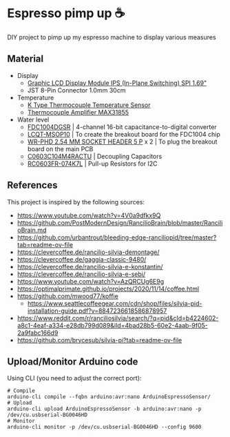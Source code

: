 # Espresso pimp up ☕

DIY project to pimp up my espresso machine to display various measures

## Material

- Display
  - [Graphic LCD Display Module IPS (In-Plane Switching) SPI 1.69"](https://www.digikey.com/en/products/detail/seeed-technology-co-ltd/104990802/21526011)
  - JST 8-Pin Connector 1.0mm 30cm
- Temperature
  - [K Type Thermocouple Temperature Sensor](https://www.amazon.ca/MECCANIXITY-Thermocouple-Temperature-Sensor-Stainless/dp/B0C998V2DP)
  - [Thermocouple Amplifier MAX31855](https://www.amazon.ca/dp/B00SK8NDAI)
- Water level
  - [FDC1004DGSR](https://www.digikey.ca/en/products/detail/texas-instruments/FDC1004DGSR/5250523) | 4-channel 16-bit capacitance-to-digital converter
  - [LCQT-MSOP10](https://www.digikey.ca/en/products/detail/aries-electronics/LCQT-MSOP10/4754589) | To create the breakout board for the FDC1004 chip
  - [WR-PHD 2.54 MM SOCKET HEADER 5 P](https://www.digikey.ca/en/products/detail/w%C3%BCrth-elektronik/61300511821/16608594) x 2 | To plug the breakout board on the main PCB
  - [C0603C104M4RACTU](https://www.digikey.ca/en/products/detail/kemet/C0603C104M4RACTU/411098) | Decoupling Capacitors
  - [RC0603FR-074K7L](https://www.digikey.ca/en/products/detail/yageo/rc0603fr-074k7l/727212) | Pull-up Resistors for I2C

## References

This project is inspired by the following sources:
- https://www.youtube.com/watch?v=4V0a9dfkx9Q
- https://github.com/PostModernDesign/RancilioBrain/blob/master/RancilioBrain.md
- https://github.com/urbantrout/bleeding-edge-ranciliopid/tree/master?tab=readme-ov-file
- https://clevercoffee.de/rancilio-silvia-demontage/
- https://clevercoffee.de/gaggia-classic-9480/
- https://clevercoffee.de/rancilio-silvia-e-konstantin/
- https://clevercoffee.de/rancilio-silvia-e-sebi/
- https://www.youtube.com/watch?v=AzQRCUg6E9g
- https://optimalprimate.github.io/projects/2020/11/14/coffee.html
- https://github.com/mwood77/koffie
  - https://www.seattlecoffeegear.com/cdn/shop/files/silvia-pid-installation-guide.pdf?v=8847236618586878957
- https://www.reddit.com/r/ranciliosilvia/search/?q=pid&cId=b4224602-a8c1-4eaf-a334-e28db799d089&iId=4bad28b5-60e2-4aab-9f05-2a9fabc166d9
- https://github.com/brycesub/silvia-pi?tab=readme-ov-file

## Upload/Monitor Arduino code

Using CLI (you need to adjust the correct port):

```shell
# Compile
arduino-cli compile --fqbn arduino:avr:nano ArduinoEspressoSensor/
# Upload
arduino-cli upload ArduinoEspressoSensor -b arduino:avr:nano -p /dev/cu.usbserial-BG0046HD
# Monitor
arduino-cli monitor -p /dev/cu.usbserial-BG0046HD --config 9600
```
